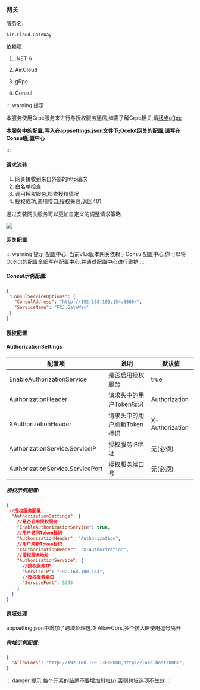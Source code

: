 
### 网关

服务名:

    Air.Cloud.GateWay

依赖项:

1. .NET 6

2. Air.Cloud

3. gRpc

4. Consul

::: warning 提示

本服务使用Grpc服务来进行与授权服务通信,如需了解Grpc相关,请[移步gRpc](https://grpc.io/)

<strong>本服务中的配置,写入在appsettings.json文件下;Ocelot网关的配置,请写在Consul配置中心</strong>

:::

#### 请求流转

1. 网关接收到来自外部的http请求 
2. 白名单检查
3. 调用授权服务,检查授权情况
4. 授权成功,调用接口,授权失败,返回401

通过安装网关服务可以更加自定义的调整请求策略

<img src="/assets/gateway/gateway.png"> 



#### 网关配置

::: warning 提示
配置中心: 当前v1.x版本网关依赖于Consul配置中心,你可以将Ocelot的配置全部写在配置中心,并通过配置中心进行维护
:::

##### Consul示例配置:
``` json
{
 "ConsulServiceOptions": {
   "ConsulAddress": "http://192.168.100.154:8500/",
   "ServiceName": "FCJ.GateWay"
 }
}
```

#### 授权配置
#### AuthorizationSettings

| 配置项    | 说明      | 默认值  |
| ----------- | ----------- | ----------- |
| EnableAuthorizationService    |   是否启用授权服务   | true  |
| AuthorizationHeader    |    请求头中的用户Token标识   |  Authorization |
| XAuthorizationHeader    |   请求头中的用户刷新Token标识    | X-Authorization  |
| AuthorizationService.ServiceIP    |  授权服务IP地址     |  无(必须) |
| AuthorizationService.ServicePort    |   授权服务端口号    |  无(必须) |


##### 授权示例配置:

``` json
{
 //授权服务配置
  "AuthorizationSettings": {
    //是否启用授权服务
    "EnableAuthorizationService": true,
    //用户访问Token标识
    "AuthorizationHeader": "Authorization",
    //用户刷新Token标识
    "XAuthorizationHeader": "X-Authorization",
    //授权服务地址
    "AuthorizationService": {
      //授权服务IP
      "ServiceIP": "192.168.100.154",
      //授权服务端口
      "ServicePort": 5295
    }
  }
}

```

#### 跨域处理

appsetting.json中增加了跨域处理选项 AllowCors,多个接入IP使用逗号隔开

##### 跨域示例配置:

``` json
{
  "AllowCors": "http://192.168.110.130:8080,http://localhost:8080",
}
```

::: danger 提示
每个元素的结尾不要增加斜杠(/),否则跨域选项不生效
:::
